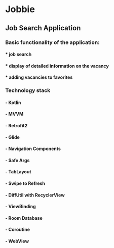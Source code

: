 # Jobbie

## Job Search Application

### Basic functionality of the application:
#### * job search
#### * display of detailed information on the vacancy
#### * adding vacancies to favorites

### Technology stack
#### - Kotlin
#### - MVVM
#### - Retrofit2
#### - Glide
#### - Navigation Components
#### - Safe Args
#### - TabLayout
#### - Swipe to Refresh
#### - DiffUtil with RecyclerView
#### - ViewBinding
#### - Room Database
#### - Coroutine
#### - WebView
